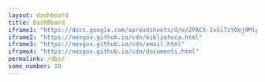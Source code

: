 ```yaml
---
layout: dashboard
title: DashBoard
iframe1: "https://docs.google.com/spreadsheets/d/e/2PACX-1vSiTsYOej9MlpZgiA07jvKwJdREu8oHKth1IIBc0X2oTrXiUBWsR4ST4wvBZKzdlocuwSOzQ_kNWcfY/pubhtml"
iframe2: "https://nexgov.github.io/cdn/biblioteca.html"
iframe3: "https://nexgov.github.io/cdn/email.html"
iframe4: "https://nexgov.github.io/cdn/documenti.html"
permalink: /dbs/
some_number: 10
---
```

